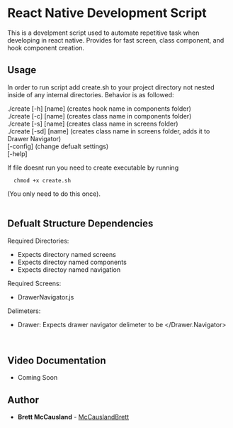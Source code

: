 # React Native Development Script

This is a develpment script used to automate repetitive task when developing in react native. Provides for fast screen, class component, and hook component creation. 

## Usage
In order to run script add create.sh to your project directory not nested inside of any internal
directories. Behavior is as followed: </br>

./create [-h] [name] (creates hook name in components folder) </br>
./create [-c] [name] (creates class name in components folder) </br>
./create [-s] [name] (creates class name in screens folder) </br>
./create [-sd] [name] (creates class  name in screens folder, adds it to Drawer Navigator) </br> 
[-config] (change defualt settings) </br> 
[-help] </br> 

If file doesnt run you need to create executable by running 
```
  chmod +x create.sh
```
(You only need to do this once). </br> </br>

## Defualt Structure Dependencies
Required Directories: </br>
- Expects directory named screens </br>
- Expects directoy named components </br>
- Expects directoy named navigation </br>

Required Screens: </br>
- DrawerNavigator.js </br>

Delimeters: </br>
- Drawer: Expects drawer navigator delimeter to be </Drawer.Navigator> 
</br>

## Video Documentation
- Coming Soon

## Author

* **Brett McCausland** - [McCauslandBrett](https://github.com/McCauslandBrett)

